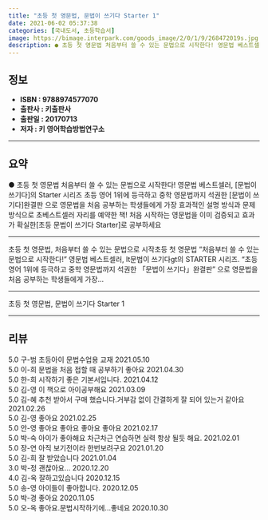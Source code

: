 ```yaml
---
title: "초등 첫 영문법, 문법이 쓰기다 Starter 1"
date: 2021-06-02 05:37:38
categories: [국내도서, 초등학습서]
image: https://bimage.interpark.com/goods_image/2/0/1/9/268472019s.jpg
description: ● 초등 첫 영문법 처음부터 쓸 수 있는 문법으로 시작한다! 영문법 베스트셀러, [문법이 쓰기다]의 Starter 시리즈 초등 영어 1위에 등극하고 중학 영문법까지 석권한 [문법이 쓰기다]완결판 으로 영문법을 처음 공부하는 학생들에게 가장 효과적인 설명 방식과 문제 방식으로 초베스트셀
---
```


## **정보**

- **ISBN : 9788974577070**
- **출판사 : 키출판사**
- **출판일 : 20170713**
- **저자 : 키 영어학습방법연구소**

------



## **요약**

●  초등 첫 영문법 처음부터 쓸 수 있는 문법으로 시작한다! 영문법 베스트셀러, [문법이 쓰기다]의 Starter 시리즈 초등 영어 1위에 등극하고 중학 영문법까지 석권한 [문법이 쓰기다]완결판 으로 영문법을 처음 공부하는 학생들에게 가장 효과적인 설명 방식과 문제 방식으로 초베스트셀러 자리를 예약한 책! 처음 시작하는 영문법을 이미 검증되고 효과가 확실한[초등 문법이 쓰기다 Starter]로 공부하세요

------

초등 첫 영문법, 처음부터 쓸 수 있는 문법으로 시작초등 첫 영문법 “처음부터 쓸 수 있는 문법으로 시작한다!” 영문법 베스트셀러, lt문법이 쓰기다gt의 STARTER 시리즈. “초등 영어 1위에 등극하고 중학 영문법까지 석권한 「문법이 쓰기다」완결판” 으로 영문법을 처음 공부하는 학생들에게 가장... 

------


초등 첫 영문법, 문법이 쓰기다 Starter 1 

------


## **리뷰** 

5.0 구-범 초등아이 문법수업용 교재 2021.05.10 <br/>5.0 이-희 문법을 처음 접할 때 공부하기 좋아요 2021.04.30 <br/>5.0 한-희 시작하기 좋은 기본서입니다. 2021.04.12 <br/>5.0 김-영 이 책으로 아이공부해요 2021.03.09 <br/>5.0 김-혜 추천 받아서 구매 했습니다.거부감 없이 간결하게 잘 되어 있는거 같아요 2021.02.26 <br/>5.0 김-영 좋아요 2021.02.25 <br/>5.0 안-영 좋아요 좋아요 좋아요 좋아요  2021.02.17 <br/>5.0 박-숙 아이가 좋아해요
차근차근 연습하면 실력 항상 될듯 해요.  2021.02.01 <br/>5.0 장-연 아직 보기전이라 한번보려구요 2021.01.20 <br/>5.0 김-희 잘 받았습니다 2021.01.04 <br/>3.0 박-정 괜찮아요... 2020.12.20 <br/>4.0 김-옥 잘하고있습니다 2020.12.15 <br/>5.0 송-영 아이들이 좋아합니다. 2020.12.05 <br/>5.0 박-경 좋아요 2020.11.05 <br/>5.0 오-옥 좋아요.문법시작하기에...좋네요 2020.10.30 <br/>